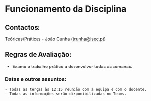 # Funcionamento da Disciplina

## Contactos:

Teóricas/Práticas - João Cunha (jcunha@isec.pt)

## Regras de Avaliação:

- Exame e trabalho prático a desenvolver todas as semanas.


### Datas e outros assuntos:

````
- Todas as terças às 12:15 reunião com a equipa e com o docente.
- Todas as informações serão disponibilizadas no Teams.
````